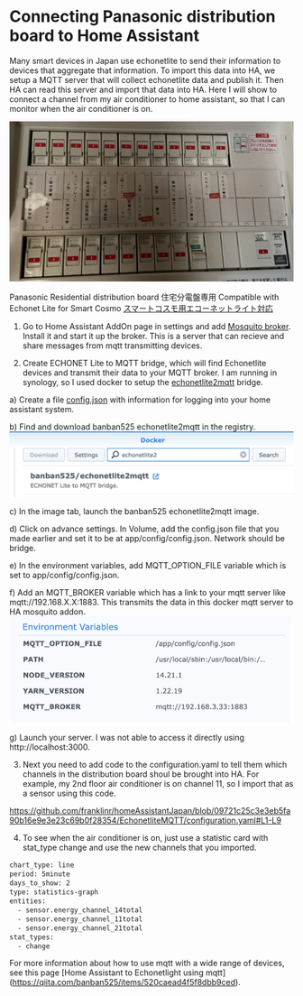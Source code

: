 # Connecting Panasonic distribution board to Home Assistant

Many smart devices in Japan use echonetlite to send their information to devices that aggregate that information.  To import this data into HA, we setup a MQTT server that will collect echonetlite data and publish it.  Then HA can read this server and import that data into HA.  Here I will show to connect a channel from my air conditioner to home assistant, so that I can monitor when the air conditioner is on.

![Dashboard](https://github.com/franklinr/homeAssistantJapan/blob/57bfbd12f37f9a588ebf6e8ff24417e4a017e4e9/EchonetliteMQTT/distboard.JPG)

Panasonic Residential distribution board 
住宅分電盤専用 
Compatible with Echonet Lite for Smart Cosmo
[スマートコスモ用エコーネットライト対応](https://www2.panasonic.biz/jp/densetsu/denro/compact21/smartcosmo/hems/)

1) Go to Home Assistant AddOn page in settings and add [Mosquito broker](https://github.com/home-assistant/addons/tree/master/mosquitto).  Install it and start it up the broker.  This is a server that can recieve and share messages from mqtt transmitting devices.

2) Create ECHONET Lite to MQTT bridge, which will find Echonetlite devices and transmit their data to your MQTT broker.  I am running in synology, so I used docker to setup the [echonetlite2mqtt](https://github.com/banban525/echonetlite2mqtt) bridge.

  a) Create a file [config.json](https://github.com/franklinr/homeAssistantJapan/blob/09721c25c3e3eb5fa90b16e9e3e23c69b0f28354/EchonetliteMQTT/config.json) with information for logging into your home assistant system.

  b) Find and download banban525 echonetlite2mqtt in the registry.
  ![registry](https://github.com/franklinr/homeAssistantJapan/blob/09721c25c3e3eb5fa90b16e9e3e23c69b0f28354/EchonetliteMQTT/registry.png)
  
  c) In the image tab, launch the banban525 echonetlite2mqtt image. 
  
  d) Click on advance settings.  In Volume, add the config.json file that you made earlier and set it to be at app/config/config.json.  Network should be bridge.
  
  e) In the environment variables, add MQTT_OPTION_FILE variable which is set to app/config/config.json.
  
  f) Add an MQTT_BROKER variable which has a link to your mqtt server like mqtt://192.168.X.X:1883.  This transmits the data in this docker mqtt server to HA mosquito addon.
  ![variables](https://github.com/franklinr/homeAssistantJapan/blob/09721c25c3e3eb5fa90b16e9e3e23c69b0f28354/EchonetliteMQTT/env.png)
  
  g) Launch your server. I was not able to access it directly using http://localhost:3000.
  
3) Next you need to add code to the configuration.yaml to tell them which channels in the distribution board shoul be brought into HA.  For example, my 2nd floor air conditioner is on channel 11, so I import that as a sensor using this code.

https://github.com/franklinr/homeAssistantJapan/blob/09721c25c3e3eb5fa90b16e9e3e23c69b0f28354/EchonetliteMQTT/configuration.yaml#L1-L9

4) To see when the air conditioner is on, just use a statistic card with stat_type change and use the new channels that you imported.
```
chart_type: line
period: 5minute
days_to_show: 2
type: statistics-graph
entities:
  - sensor.energy_channel_14total
  - sensor.energy_channel_11total
  - sensor.energy_channel_21total
stat_types:
  - change
```

For more information about how to use mqtt with a wide range of devices, see this page [Home Assistant to Echonetlight using mqtt] (https://qiita.com/banban525/items/520caead4f5f8dbb9ced).


